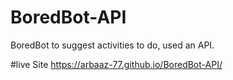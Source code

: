 # BoredBot-API
BoredBot to suggest activities to do, used an API.

#live Site
https://arbaaz-77.github.io/BoredBot-API/
